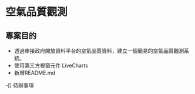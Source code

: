 ﻿# 空氣品質觀測
## 專案目的
- 透過串接政府開放資料平台的空氣品質資料，建立一個簡易的空氣品質觀測系統。
- 使用第三方視窗元件 LiveCharts
- 新增README.md

-[] 待辦事項
